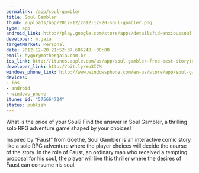 ```yaml
--- 
permalink: /app/soul-gambler
title: Soul Gambler
thumb: /uploads/app/2012-12/2012-12-20-soul-gambler.png
type: app
android_link: http://play.google.com/store/apps/details?id=anxioussoul.mgaia
developer: m.gaia
targetMarket: Personal
date: 2012-12-20 21:52:37.686248 +00:00
email: hygor@mothergaia.com.br
ios_link: http://itunes.apple.com/us/app/soul-gambler-free-best-storytelling/id575664724
developer_link: http://bit.ly/Yo3I7M
windows_phone_link: http://www.windowsphone.com/en-us/store/app/soul-gambler/f9cc6580-fc61-4a45-9ee1-eb415b0bbeb1
devices: 
- ios
- android
- windows_phone
itunes_id: "575664724"
status: publish
---
```


What is the price of your Soul?
Find the answer in Soul Gambler, a thrilling solo RPG adventure game shaped by your choices!

Inspired by “Faust” from Goethe, Soul Gambler is an interactive comic story like a solo RPG adventure where the player choices will decide the course of the story. In the role of Faust, an ordinary man who received a tempting proposal for his soul, the player will live this thriller where the desires of Faust can consume his soul.
